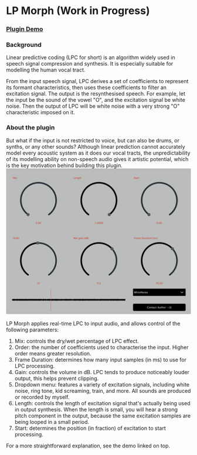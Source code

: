 # LP Morph (Work in Progress)

### [Plugin Demo](https://drive.google.com/file/d/1vFPuKh455JisTIh8pYWHy9DkOq8HJ3YP/viewhttps://drive.google.com/file/d/1vFPuKh455JisTIh8pYWHy9DkOq8HJ3YP/viewhttps://drive.google.com/file/d/1v_1yRhYxDeW2HGc8Xrev9TFbFtctd5HF/view?usp=drive_linkhttps://drive.google.com/file/d/1pSDDkjCGImsYZ_IlyGU_NulDk03rHYPb/view?usp=sharinghttps://drive.google.com/file/d/1PZ8PmsiGHm-4qqMvpU1HNK3sbAYAznpV/view?usp=sharing)

### Background

Linear predictive coding (LPC for short) is an algorithm widely used in speech signal compression and synthesis. It is especially suitable for modelling the human vocal tract.

From the input speech signal, LPC derives a set of coefficients to represent its formant characteristics, then uses these coefficients to filter an excitation signal. The output is the resynthesised speech. For example, let the input be the sound of the vowel "O", and the excitation signal be white noise. Then the output of LPC will be white noise with a very strong "O" characteristic imposed on it.

### About the plugin

But what if the input is not restricted to voice, but can also be drums, or synths, or any other sounds? Although linear prediction cannot accurately model every acoustic system as it does our vocal tracts, the unpredictability of its modelling ability on non-speech audio gives it artistic potential, which is the key motivation behind building this plugin.![1750008625265.png](./1750008625265.png)

LP Morph applies real-time LPC to input audio, and allows control of the following parameters:

1. Mix: controls the dry/wet percentage of LPC effect.
2. Order: the number of coefficients used to characterise the input. Higher order means greater resolution.
3. Frame Duration: determines how many input samples (in ms) to use for LPC processing.
4. Gain: controls the volume in dB. LPC tends to produce noticeably louder output, this helps prevent clipping.
5. Dropdown menu: features a variety of excitation signals, including white noise, ring tone, kid screaming, train, and more. All sounds are produced or recorded by myself.
6. Length: controls the length of excitation signal that's actually being used in output synthesis. When the length is small, you will hear a strong pitch component in the output, because the same excitation samples are being looped in a small period.
7. Start: determines the position (in fraction) of excitation to start processing.

For a more straightforward explanation, see the demo linked on top.

